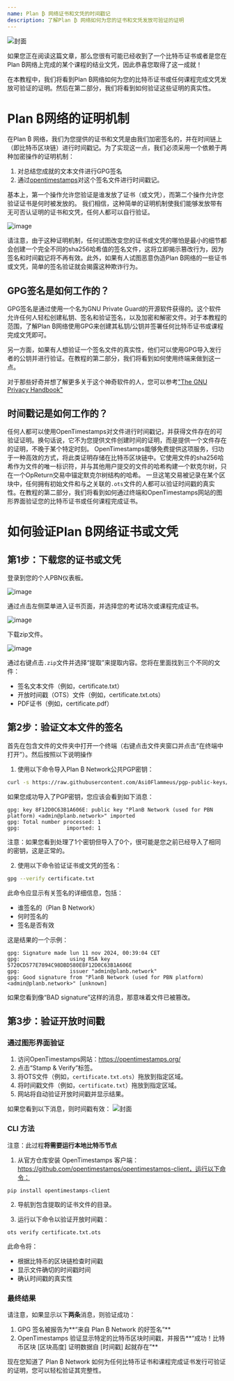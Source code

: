 ```yaml
---
name: Plan ₿ 网络证书和文凭的时间戳记
description: 了解Plan ₿ 网络如何为您的证书和文凭发放可验证的证明
---
```


![封面](assets/cover.webp)

如果您正在阅读这篇文章，那么您很有可能已经收到了一个比特币证书或者是您在Plan ₿网络上完成的某个课程的结业文凭，因此恭喜您取得了这一成就！

在本教程中，我们将看到Plan ₿网络如何为您的比特币证书或任何课程完成文凭发放可验证的证明。然后在第二部分，我们将看到如何验证这些证明的真实性。

# Plan ₿网络的证明机制

在Plan ₿ 网络，我们为您提供的证书和文凭是由我们加密签名的，并在时间链上（即比特币区块链）进行时间戳记。为了实现这一点，我们必须采用一个依赖于两种加密操作的证明机制：

1. 对总结您成就的文本文件进行GPG签名
2. 通过[opentimestamps](https://opentimestamps.org/)对这个签名文件进行时间戳记。

基本上，第一个操作允许您验证是谁发放了证书（或文凭），而第二个操作允许您验证证书是何时被发放的。
我们相信，这种简单的证明机制使我们能够发放带有无可否认证明的证书和文凭，任何人都可以自行验证。

![image](./assets/proof-mechanism.webp)

请注意，由于这种证明机制，任何试图改变您的证书或文凭的哪怕是最小的细节都会创建一个完全不同的sha256哈希值的签名文件，这将立即揭示篡改行为，因为签名和时间戳记将不再有效。此外，如果有人试图恶意伪造Plan ₿网络的一些证书或文凭，简单的签名验证就会揭露这种欺诈行为。

## GPG签名是如何工作的？

GPG签名是通过使用一个名为GNU Private Guard的开源软件获得的。这个软件允许任何人轻松创建私钥、签名和验证签名，以及加密和解密文件。对于本教程的范围，了解Plan ₿网络使用GPG来创建其私钥/公钥并签署任何比特币证书或课程完成文凭即可。

另一方面，如果有人想验证一个签名文件的真实性，他们可以使用GPG导入发行者的公钥并进行验证。在教程的第二部分，我们将看到如何使用终端来做到这一点。

对于那些好奇并想了解更多关于这个神奇软件的人，您可以参考["The GNU Privacy Handbook"](https://www.gnupg.org/gph/en/manual/x135.html)

## 时间戳记是如何工作的？

任何人都可以使用OpenTimestamps对文件进行时间戳记，并获得文件存在的可验证证明。换句话说，它不为您提供文件创建时间的证明，而是提供一个文件存在的证明，不晚于某个特定时刻。
OpenTimestamps能够免费提供这项服务，归功于一种高效的方式，将此类证明存储在比特币区块链中。它使用文件的sha256哈希作为文件的唯一标识符，并与其他用户提交的文件的哈希构建一个默克尔树，只在一个OpReturn交易中锚定默克尔树结构的哈希。
一旦这笔交易被记录在某个区块中，任何拥有初始文件和与之关联的`.ots`文件的人都可以验证时间戳的真实性。在教程的第二部分，我们将看到如何通过终端和OpenTimestamps网站的图形界面验证您的比特币证书或任何课程完成证书。

# 如何验证Plan ₿网络证书或文凭

## 第1步：下载您的证书或文凭

登录到您的个人PBN仪表板。

![image](./assets/login.webp)

通过点击左侧菜单进入证书页面，并选择您的考试场次或课程完成证书。

![image](./assets/credential.webp)

下载zip文件。

![image](./assets/download.webp)

通过右键点击`.zip`文件并选择“提取”来提取内容。您将在里面找到三个不同的文件：

- 签名文本文件（例如，certificate.txt）
- 开放时间戳（OTS）文件（例如，certificate.txt.ots）
- PDF证书（例如，certificate.pdf）

## 第2步：验证文本文件的签名

首先在包含文件的文件夹中打开一个终端（右键点击文件夹窗口并点击“在终端中打开”）。然后按照以下说明操作

1. 使用以下命令导入Plan ₿ Network公共PGP密钥：

```bash
curl -s https://raw.githubusercontent.com/Asi0Flammeus/pgp-public-keys/master/planb-network-pk.asc | gpg --import
```

如果您成功导入了PGP密钥，您应该会看到如下消息：

```
gpg: key 8F12D0C63B1A606E: public key "PlanB Network (used for PBN platform) <admin@planb.network>" imported
gpg: Total number processed: 1
gpg:               imported: 1
```

注意：如果您看到处理了1个密钥但导入了0个，很可能是您之前已经导入了相同的密钥，这是正常的。

2. 使用以下命令验证证书或文凭的签名：

```bash
gpg --verify certificate.txt
```

此命令应显示有关签名的详细信息，包括：

- 谁签名的（Plan ₿ Network）
- 何时签名的
- 签名是否有效

这是结果的一个示例：

```
gpg: Signature made lun 11 nov 2024, 00:39:04 CET
gpg:                using RSA key 5720CD577E7894C98DBD580E8F12D0C63B1A606E
gpg:                issuer "admin@planb.network"
gpg: Good signature from "PlanB Network (used for PBN platform) <admin@planb.network>" [unknown]
```

如果您看到像“BAD signature”这样的消息，那意味着文件已被篡改。

## 第3步：验证开放时间戳

### 通过图形界面验证

1. 访问OpenTimestamps网站：https://opentimestamps.org/
2. 点击“Stamp & Verify”标签。
3. 将OTS文件（例如，`certificate.txt.ots`）拖放到指定区域。
4. 将时间戳文件（例如，`certificate.txt`）拖放到指定区域。
5. 网站将自动验证开放时间戳并显示结果。

如果您看到以下消息，则时间戳有效：
![封面](assets/opentimestamp_wegui_verified.webp)

### CLI 方法

注意：此过程**将需要运行本地比特币节点**

1. 从官方仓库安装 OpenTimestamps 客户端：https://github.com/opentimestamps/opentimestamps-client，运行以下命令：

```
pip install opentimestamps-client
```

2. 导航到包含提取的证书文件的目录。

3. 运行以下命令以验证开放时间戳：

```
ots verify certificate.txt.ots
```

此命令将：

- 根据比特币的区块链检查时间戳
- 显示文件确切的时间戳时间
- 确认时间戳的真实性

### 最终结果

请注意，如果显示以下**两条**消息，则验证成功：

1. GPG 签名被报告为**“来自 Plan ₿ Network 的好签名”**
2. OpenTimestamps 验证显示特定的比特币区块时间戳，并报告**“成功！比特币区块 [区块高度] 证明数据自 [时间戳] 起就存在”**

现在您知道了 Plan ₿ Network 如何为任何比特币证书和课程完成证书发行可验证的证明，您可以轻松验证其完整性。

